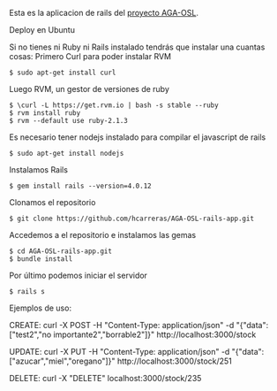 Esta es la aplicacion de rails del [proyecto AGA-OSL](https://github.com/Samu92/AGA-OSL).

Deploy en Ubuntu

Si no tienes ni Ruby ni Rails instalado tendrás que instalar una cuantas cosas:
Primero Curl para poder instalar RVM

    $ sudo apt-get install curl

Luego RVM, un gestor de versiones de ruby

    $ \curl -L https://get.rvm.io | bash -s stable --ruby
    $ rvm install ruby
    $ rvm --default use ruby-2.1.3
    
Es necesario tener nodejs instalado para compilar el javascript de rails

    $ sudo apt-get install nodejs

Instalamos Rails

    $ gem install rails --version=4.0.12
    
Clonamos el repositorio

    $ git clone https://github.com/hcarreras/AGA-OSL-rails-app.git
    
Accedemos a el repositorio e instalamos las gemas

    $ cd AGA-OSL-rails-app.git
    $ bundle install
    
Por último podemos iniciar el servidor

    $ rails s
    
Ejemplos de uso:

CREATE:
      curl -X POST -H "Content-Type: application/json" -d "{\"data\":[\"test2\",\"no importante2\",\"borrable2\"]}"  http://localhost:3000/stock
      
UPDATE:
      curl -X PUT -H "Content-Type: application/json" -d "{\"data\":[\"azucar\",\"miel\",\"oregano\"]}"  http://localhost:3000/stock/251
      
DELETE:
      curl -X "DELETE" localhost:3000/stock/235
    
    
    
